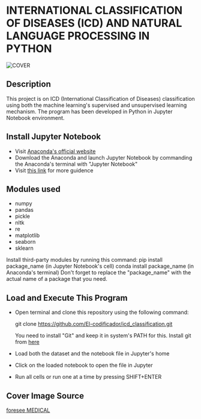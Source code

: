 # INTERNATIONAL CLASSIFICATION OF DISEASES (ICD) AND NATURAL LANGUAGE PROCESSING IN PYTHON
![COVER](https://images.squarespace-cdn.com/content/v1/5daddb33ee92bf44231c2fef/e163d977-3fe5-42da-b959-5b5319027458/machine-learning-in-healthcare.jpg?format=1500w)

## Description
This project is on ICD (International Classification of Diseases) classification using both the machine learning's supervised and unsupervised learning mechanism. The program has been developed in Python in Jupyter Notebook environment.

## Install Jupyter Notebook
- Visit [Anaconda's official website](https://www.anaconda.com/download)
- Download the Anaconda and launch Jupyter Notebook by commanding the Anaconda's terminal with "Jupyter Notebook"
- Visit [this link](https://test-jupyter.readthedocs.io/en/latest/install.html) for more guidence

## Modules used
- numpy
- pandas
- pickle
- nltk
- re
- matplotlib
- seaborn
- sklearn

Install third-party modules by running this command:
  pip install package_name (in Jupyter Notebook's cell)
  conda install package_name (in Anaconda's terminal)
Don't forget to replace the "package_name" with the actual name of a package that you need.

## Load and Execute This Program
- Open terminal and clone this repository using the following command:

  git clone https://github.com/El-codificador/icd_classification.git
  
  You need to install "Git" and keep it in system's PATH for this. Install git from [here](https://git-scm.com/downloads)
- Load both the dataset and the notebook file in Jupyter's home
- Click on the loaded notebook to open the file in Jupyter
- Run all cells or run one at a time by pressing SHIFT+ENTER

## Cover Image Source
[foresee MEDICAL](https://www.foreseemed.com/blog/machine-learning-in-healthcare)
